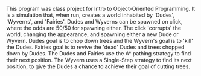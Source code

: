 This program was class project for Intro to Object-Oriented Programming. It is a simulation that, when run, creates a world inhabited by 'Dudes', 'Wyverns', and 'Fairies'.
Dudes and Wyverns can be spawned on click, where the odds are 50/50 for spawning either. The click 'corrupts' the world, changing the appearance, and spawning either a new Dude or Wyvern.
Dudes goal is to chop down trees and the Wyvern's goal is to 'kill' the Dudes.
Fairies goal is to revive the 'dead' Dudes and trees chopped down by Dudes.
The Dudes and Fairies use the A* pathing strategy to find their next position.
The Wyvern uses a Single-Step strategy to find its next position, to give the Dudes a chance to achieve their goal of cutting trees.
